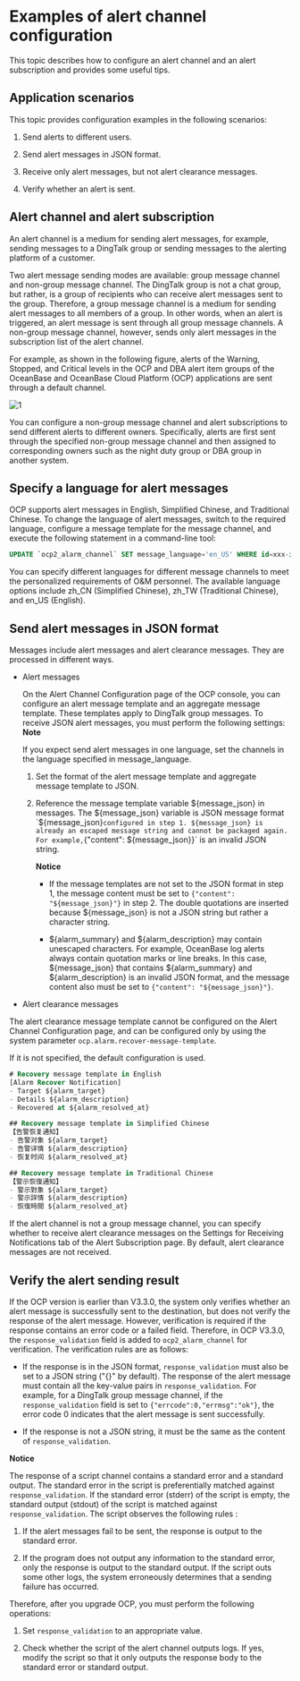 Examples of alert channel configuration 
============================================================

This topic describes how to configure an alert channel and an alert subscription and provides some useful tips. 

Application scenarios 
------------------------------------------

This topic provides configuration examples in the following scenarios:

1. Send alerts to different users.

   

2. Send alert messages in JSON format.

   

3. Receive only alert messages, but not alert clearance messages.

   

4. Verify whether an alert is sent.

   




Alert channel and alert subscription 
---------------------------------------------------------

An alert channel is a medium for sending alert messages, for example, sending messages to a DingTalk group or sending messages to the alerting platform of a customer. 

Two alert message sending modes are available: group message channel and non-group message channel. The DingTalk group is not a chat group, but rather, is a group of recipients who can receive alert messages sent to the group. Therefore, a group message channel is a medium for sending alert messages to all members of a group. In other words, when an alert is triggered, an alert message is sent through all group message channels. A non-group message channel, however, sends only alert messages in the subscription list of the alert channel. 

For example, as shown in the following figure, alerts of the Warning, Stopped, and Critical levels in the OCP and DBA alert item groups of the OceanBase and OceanBase Cloud Platform (OCP) applications are sent through a default channel. 

![1](https://help-static-aliyun-doc.aliyuncs.com/assets/img/en-US/1635633561/p440416.png)

You can configure a non-group message channel and alert subscriptions to send different alerts to different owners. Specifically, alerts are first sent through the specified non-group message channel and then assigned to corresponding owners such as the night duty group or DBA group in another system.

Specify a language for alert messages 
----------------------------------------------------------

OCP supports alert messages in English, Simplified Chinese, and Traditional Chinese. To change the language of alert messages, switch to the required language, configure a message template for the message channel, and execute the following statement in a command-line tool:

```sql
UPDATE `ocp2_alarm_channel` SET message_language='en_US' WHERE id=xxx-id;
```



You can specify different languages for different message channels to meet the personalized requirements of O\&M personnel. The available language options include zh_CN (Simplified Chinese), zh_TW (Traditional Chinese), and en_US (English).

Send alert messages in JSON format 
-------------------------------------------------------

Messages include alert messages and alert clearance messages. They are processed in different ways. 

* Alert messages

  On the Alert Channel Configuration page of the OCP console, you can configure an alert message template and an aggregate message template. These templates apply to DingTalk group messages. To receive JSON alert messages, you must perform the following settings: 
  **Note**

  

  If you expect send alert messages in one language, set the channels in the language specified in message_language.
  1. Set the format of the alert message template and aggregate message template to JSON.

     
  
  2. Reference the message template variable ${message_json} in messages. The ${message_json} variable is JSON message format `${message_json}` configured in step 1. ${message_json} is already an escaped message string and cannot be packaged again. For example, `{"content": ${message_json}}` is an invalid JSON string. 

     **Notice**

     
     * If the message templates are not set to the JSON format in step 1, the message content must be set to `{"content": "${message_json}"}` in step 2. The double quotations are inserted because ${message_json} is not a JSON string but rather a character string.

       
     
     * ${alarm_summary} and ${alarm_description} may contain unescaped characters. For example, OceanBase log alerts always contain quotation marks or line breaks. In this case, ${message_json} that contains ${alarm_summary} and ${alarm_description} is an invalid JSON format, and the message content also must be set to `{"content": "${message_json}"}`.

       
     

     
     
  

  

* Alert clearance messages

  




The alert clearance message template cannot be configured on the Alert Channel Configuration page, and can be configured only by using the system parameter `ocp.alarm.recover-message-template`. 

If it is not specified, the default configuration is used.

```sql
# Recovery message template in English
[Alarm Recover Notification]
- Target ${alarm_target}
- Details ${alarm_description}
- Recovered at ${alarm_resolved_at}

## Recovery message template in Simplified Chinese
【告警恢复通知】
- 告警对象 ${alarm_target}
- 告警详情 ${alarm_description}
- 恢复时间 ${alarm_resolved_at}

## Recovery message template in Traditional Chinese
【警示恢復通知】
- 警示對象 ${alarm_target}
- 警示詳情 ${alarm_description}
- 恢復時間 ${alarm_resolved_at}
```



If the alert channel is not a group message channel, you can specify whether to receive alert clearance messages on the Settings for Receiving Notifications tab of the Alert Subscription page. By default, alert clearance messages are not received.

Verify the alert sending result 
----------------------------------------------------

If the OCP version is earlier than V3.3.0, the system only verifies whether an alert message is successfully sent to the destination, but does not verify the response of the alert message. However, verification is required if the response contains an error code or a failed field. Therefore, in OCP V3.3.0, the `response_validation` field is added to `ocp2_alarm_channel` for verification. The verification rules are as follows:

* If the response is in the JSON format, `response_validation` must also be set to a JSON string ("{}" by default). The response of the alert message must contain all the key-value pairs in `response_validation`. For example, for a DingTalk group message channel, if the `response_validation` field is set to `{"errcode":0,"errmsg":"ok"}`, the error code 0 indicates that the alert message is sent successfully.

  

* If the response is not a JSON string, it must be the same as the content of `response_validation`.

  



**Notice**



The response of a script channel contains a standard error and a standard output. The standard error in the script is preferentially matched against `response_validation`. If the standard error (stderr) of the script is empty, the standard output (stdout) of the script is matched against `response_validation`. The script observes the following rules :

1. If the alert messages fail to be sent, the response is output to the standard error.

   

2. If the program does not output any information to the standard error, only the response is output to the standard output. If the script outs some other logs, the system erroneously determines that a sending failure has occurred.

   




Therefore, after you upgrade OCP, you must perform the following operations:

1. Set `response_validation` to an appropriate value.

   

2. Check whether the script of the alert channel outputs logs. If yes, modify the script so that it only outputs the response body to the standard error or standard output.

   






